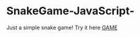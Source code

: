 # SnakeGame-JavaScript-
Just  a simple snake game!
Try it here [GAME](http://penguinrepublic.github.io/SnakeGame-JS/)
